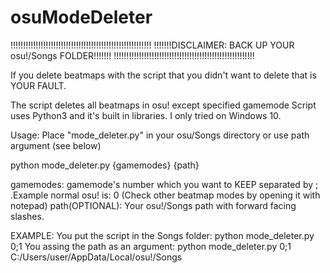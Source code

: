 # osuModeDeleter

!!!!!!!!!!!!!!!!!!!!!!!!!!!!!!!!!!!!!!!!!!!!!!!!!!!!!!!!
!!!!!!!DISCLAIMER: BACK UP YOUR osu!/Songs FOLDER!!!!!!!
!!!!!!!!!!!!!!!!!!!!!!!!!!!!!!!!!!!!!!!!!!!!!!!!!!!!!!!!

If you delete beatmaps with the script that you didn't want to delete that is YOUR FAULT.


The script deletes all beatmaps in osu! except specified gamemode
Script uses Python3 and it's built in libraries.
I only tried on Windows 10.

Usage:
Place "mode_deleter.py" in your osu/Songs directory or use path argument (see below)

python mode_deleter.py {gamemodes} {path}

gamemodes: gamemode's number which you want to KEEP separated by ; .Example normal osu! is: 0 (Check other beatmap modes by opening it with notepad)
path(OPTIONAL): Your osu!/Songs path with forward facing slashes. 

EXAMPLE:
You put the script in the Songs folder:
  python mode_deleter.py 0;1
You assing the path as an argument:
  python mode_deleter.py 0;1 C:/Users/user/AppData/Local/osu!/Songs

